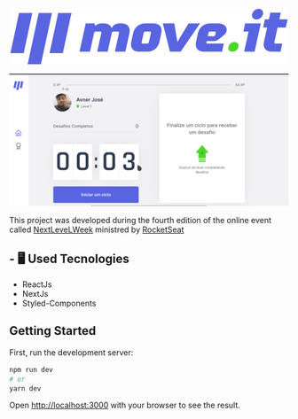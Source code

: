 <p align="center">
  <img src="public/logo-full.svg"/> 
</p>

<img src="repo/nlw4.gif" /> 

This project was developed during the fourth edition of the online event called [NextLeveLWeek](https://nextlevelweek.com) ministred by [RocketSeat](https://github.com/Rocketseat)

## - 🖥️ Used Tecnologies
 - ReactJs
 - NextJs
 - Styled-Components

## Getting Started

First, run the development server:

```bash
npm run dev
# or
yarn dev
```

Open [http://localhost:3000](http://localhost:3000) with your browser to see the result.
